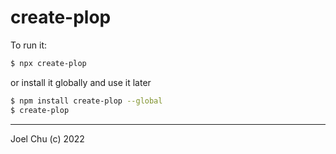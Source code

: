 # create-plop 

To run it:

```sh
$ npx create-plop 
```

or install it globally and use it later 

```sh
$ npm install create-plop --global 
$ create-plop 
```

---

Joel Chu (c) 2022
